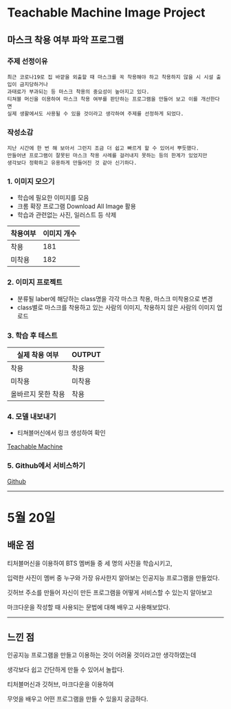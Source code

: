  Teachable Machine Image Project
===
## 마스크 착용 여부 파악 프로그램
### 주제 선정이유
```
최근 코로나19로 집 바깥을 외출할 때 마스크를 꼭 착용해야 하고 착용하지 않을 시 시설 출입이 금지당하거나
과태료가 부과되는 등 마스크 착용의 중요성이 높아지고 있다.
티쳐블 머신을 이용하여 마스크 착용 여부를 판단하는 프로그램을 만들어 보고 이를 개선한다면
실제 생활에서도 사용될 수 있을 것이라고 생각하여 주제를 선정하게 되었다.
```
### 작성소감
~~~
지난 시간에 한 번 해 보아서 그런지 조금 더 쉽고 빠르게 할 수 있어서 뿌듯했다.
만들어낸 프로그램이 잘못된 마스크 착용 사례를 걸러내지 못하는 등의 한계가 있었지만
생각보다 정확하고 유용하게 만들어진 것 같아 신기하다.
~~~

### 1. 이미지 모으기

+ 학습에 필요한 이미지를 모음
+ 크롬 확장 프로그램 Download All Image 활용
+ 학습과 관련없는 사진, 일러스트 등 삭제

|착용여부|이미지 개수|
|----|----|
|착용|181|
|미착용|182|

### 2. 이미지 프로젝트

+ 분류될 laber에 해당하는 class명을 각각 마스크 착용, 마스크 미착용으로 변경
+ class별로 마스크를 착용하고 있는 사람의 이미지, 착용하지 않은 사람의 이미지 업로드

### 3. 학습 후 테스트

|실제 착용 여부|OUTPUT|
|----|----|
|착용|착용|
|미착용|미착용|
|올바르지 못한 착용|착용|

### 4. 모델 내보내기

+ 티쳐블머신에서 링크 생성하여 확인

[Teachable Machine](https://teachablemachine.withgoogle.com/models/3ZMhnIea8/)

### 5. Github에서 서비스하기

[Github](https://zw0630.github.io/tm/)

---

5월 20일
===
## 배운 점
티처블머신을 이용하여 BTS 멤버들 중 세 명의 사진을 학습시키고,

입력한 사진이 멤버 중 누구와 가장 유사한지 알아보는 인공지능 프로그램을 만들었다.

깃허브 주소를 만들어 자신이 만든 프로그램을 어떻게 서비스할 수 있는지 알아보고

마크다운을 작성할 때 사용되는 문법에 대해 배우고 사용해보았다.

---
## 느낀 점
인공지능 프로그램을 만들고 이용하는 것이 어려울 것이라고만 생각하였는데

생각보다 쉽고 간단하게 만들 수 있어서 놀랍다.

티처블머신과 깃허브, 마크다운을 이용하여

무엇을 배우고 어떤 프로그램을 만들 수 있을지 궁금하다.
